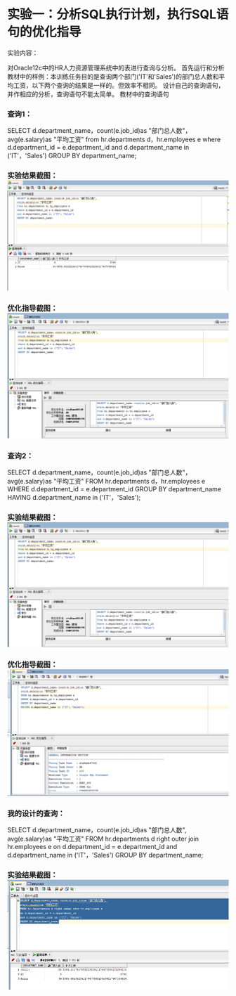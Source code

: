#                                         实验一：分析SQL执行计划，执行SQL语句的优化指导
实验内容：

对Oracle12c中的HR人力资源管理系统中的表进行查询与分析。
首先运行和分析教材中的样例：本训练任务目的是查询两个部门('IT'和'Sales')的部门总人数和平均工资，以下两个查询的结果是一样的。但效率不相同。
设计自己的查询语句，并作相应的分析，查询语句不能太简单。
教材中的查询语句

### 查询1：

SELECT d.department_name，count(e.job_id)as "部门总人数"，
avg(e.salary)as "平均工资"
from hr.departments d，hr.employees e
where d.department_id = e.department_id
and d.department_name in ('IT'，'Sales')
GROUP BY department_name;
### 实验结果截图：![](https://github.com/rusellwestbook/oracle/blob/master/test1/J%7DL%602X%25WIUT9%5DDQD~WVXENR.png)
### 优化指导截图：![](https://github.com/rusellwestbook/oracle/blob/master/test1/3CTNM~6GPIDIOT847IAC5%40B.png)
### 查询2：
SELECT d.department_name，count(e.job_id)as "部门总人数"，
avg(e.salary)as "平均工资"
FROM hr.departments d，hr.employees e
WHERE d.department_id = e.department_id
GROUP BY department_name
HAVING d.department_name in ('IT'，'Sales');
### 实验结果截图：![](https://github.com/rusellwestbook/oracle/blob/master/test1/3CTNM~6GPIDIOT847IAC5%40B.png)
### 优化指导截图：![](https://github.com/rusellwestbook/oracle/blob/master/test1/R%7BLFDCWCF2HM1TEPF%60O0NXL.png)
### 我的设计的查询：
SELECT d.department_name，count(e.job_id)as "部门总人数",
avg(e.salary)as "平均工资"
FROM hr.departments d right outer join hr.employees e
on d.department_id = e.department_id
and d.department_name in ('IT'，'Sales')
GROUP BY department_name;
### 实验结果截图：![](https://github.com/rusellwestbook/oracle/blob/master/test1/bymyself.png)



